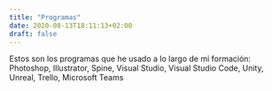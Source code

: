 ```yaml
---
title: "Programas"
date: 2020-08-13T18:11:13+02:00
draft: false
---
```


Estos son los programas que he usado a lo largo de mi formación:
Photoshop, Illustrator, Spine, Visual Studio, Visual Studio Code, Unity, Unreal, Trello, Microsoft Teams
